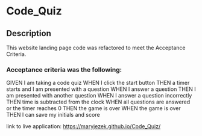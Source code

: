 # Code_Quiz

## Description

This website landing page code was refactored to meet the Acceptance Criteria.
### Acceptance criteria was the following:
GIVEN I am taking a code quiz
WHEN I click the start button
THEN a timer starts and I am presented with a question
WHEN I answer a question
THEN I am presented with another question
WHEN I answer a question incorrectly
THEN time is subtracted from the clock
WHEN all questions are answered or the timer reaches 0
THEN the game is over
WHEN the game is over
THEN I can save my initials and score

link to live application:
https://maryjezek.github.io/Code_Quiz/


